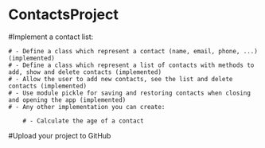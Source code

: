 # ContactsProject

#Implement a contact list:

    # - Define a class which represent a contact (name, email, phone, ...) (implemented)
    # - Define a class which represent a list of contacts with methods to add, show and delete contacts (implemented)
    # - Allow the user to add new contacts, see the list and delete contacts (implemented)
    # - Use module pickle for saving and restoring contacts when closing and opening the app (implemented)
    # - Any other implementation you can create:
        
        # - Calculate the age of a contact

#Upload your project to GitHub
